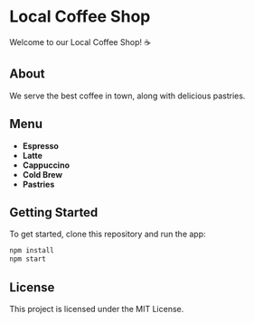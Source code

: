 # Local Coffee Shop

Welcome to our Local Coffee Shop! ☕

## About
We serve the best coffee in town, along with delicious pastries.

## Menu
- **Espresso**
- **Latte**
- **Cappuccino**
- **Cold Brew**
- **Pastries**

## Getting Started
To get started, clone this repository and run the app:

```bash
npm install
npm start
```

## License
This project is licensed under the MIT License.